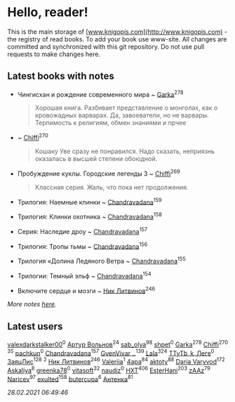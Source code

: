 # Hello, reader!
This is the main storage of [www.knigopis.com](http://www.knigopis.com) - the registry of read books.
To add your book use www-site. All changes are committed and synchronized with this git repository.
Do not use pull requests to make changes here.


## Latest books with notes
* Чингисхан и рождение современного мира ~ [Garka](users/115/115753719718250012620-google)<sup>278</sup>
    > Хорошая книга. Разбивает представление о монголах, как о кровожадных варварах. Да, завоеватели, но не варвары. Терпимость к религиям, обмен знаниями и прчее

*  ~ [Chiffi](users/105/105831994080785626680-google)<sup>270</sup>
    > Кошаку Уве сразу не понравился. Надо сказать, неприязнь оказалась в высшей степени обоюдной.

* Пробуждение куклы. Городские легенды 3 ~ [Chiffi](users/105/105831994080785626680-google)<sup>269</sup>
    > Классная серия. Жаль, что пока нет продолжения.

* Трилогия: Наемные клинки ~ [Chandravadana](users/105/105866022348292919948-google)<sup>159</sup>

* Трилогия: Клинки охотника ~ [Chandravadana](users/105/105866022348292919948-google)<sup>158</sup>

* Серия: Наследие дроу ~ [Chandravadana](users/105/105866022348292919948-google)<sup>157</sup>

* Трилогия: Тропы тьмы ~ [Chandravadana](users/105/105866022348292919948-google)<sup>156</sup>

* Трилогия «Долина Ледяного Ветра ~ [Chandravadana](users/105/105866022348292919948-google)<sup>155</sup>

* Трилогии: Темный эльф ~ [Chandravadana](users/105/105866022348292919948-google)<sup>154</sup>

* Включите сердце и мозги ~ [Ник Литвинов](users/241/241974816-vkontakte)<sup>246</sup>


_More notes [here](latest_books_with_notes.md)._


## Latest users
[valexdarkstalker00](users/177/177960414-vkontakte)<sup>0</sup> 
[Артур Вольнов](users/225/225880893-vkontakte)<sup>24</sup> 
[sab_olya](users/139/139338401-vkontakte)<sup>98</sup> 
[shpet](users/104/104126809082024514594-google)<sup>0</sup> 
[Garka](users/115/115753719718250012620-google)<sup>278</sup> 
[Chiffi](users/105/105831994080785626680-google)<sup>270</sup> 
[](users/153/1537586159620888-facebook)<sup>35</sup> 
[pachkun](users/114/114309115883392945033-google)<sup>0</sup> 
[Chandravadana](users/105/105866022348292919948-google)<sup>157</sup> 
[GvenVivar ..](users/158/158266434925901-facebook)<sup>139</sup> 
[Lala](users/761/76187635-vkontakte)<sup>324</sup> 
[TTyTb_k_Лeге](users/765/76561198846322195-steam)<sup>0</sup> 
[ЗаяцЛис](users/112/112388384595246311466-google)<sup>128</sup> 
[](users/107/107186214049884880219-google)<sup>2</sup> 
[Ник Литвинов](users/241/241974816-vkontakte)<sup>246</sup> 
[Valeriia](users/107/107184472368930437407-google)<sup>1</sup> 
[4apa](users/117/117392596378069249667-google)<sup>84</sup> 
[aktoty](users/275/275766107-vkontakte)<sup>88</sup> 
[Daria Varyvod](users/829/829893410524253-facebook)<sup>172</sup> 
[Askaliya](users/326/326783541-vkontakte)<sup>8</sup> 
[greenka78](users/108/108196782764762972225-google)<sup>0</sup> 
[vitasoft](users/474/47446642-vkontakte)<sup>32</sup> 
[naudiz](users/428/42838582-vkontakte)<sup>0</sup> 
[HXT](users/100/100002563462782-facebook)<sup>406</sup> 
[EsterHani](users/305/30558181-vkontakte)<sup>203</sup> 
[zAAz](users/202/202248233-vkontakte)<sup>79</sup> 
[Naricev](users/107/107090515204537133928-google)<sup>97</sup> 
[exulted](users/100/100599204551896265722-google)<sup>158</sup> 
[butercupa](users/193/193697993-vkontakte)<sup>6</sup> 
[Антенка](users/118/118158645037334943900-google)<sup>81</sup> 


_28.02.2021 06:49:46_
